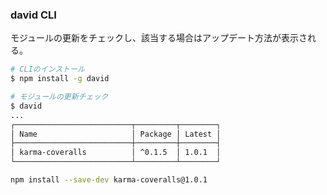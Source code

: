 ### david CLI
モジュールの更新をチェックし、該当する場合はアップデート方法が表示される。

```sh
# CLIのインストール
$ npm install -g david

# モジュールの更新チェック
$ david
...
┌──────────────────────────┬─────────┬────────┐
│ Name                     │ Package │ Latest │
├──────────────────────────┼─────────┼────────┤
│ karma-coveralls          │ ^0.1.5  │ 1.0.1  │
└──────────────────────────┴─────────┴────────┘

npm install --save-dev karma-coveralls@1.0.1
```
